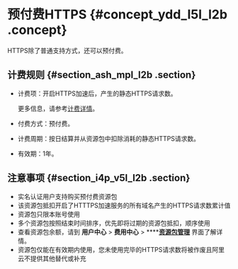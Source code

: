 # 预付费HTTPS {#concept_ydd_l5l_l2b .concept}

HTTPS除了普通支持方式，还可以预付费。

## 计费规则 {#section_ash_mpl_l2b .section}

-   计费项：开启HTTPS加速后，产生的静态HTTPS请求数。

    更多信息，请参考[计费详情](https://www.alibabacloud.com/zh/product/cdn)。

-   付费方式：预付费。
-   计费周期：按日结算并从资源包中扣除消耗的静态HTTPS请求数。
-   有效期：1年。

## 注意事项 {#section_i4p_v5l_l2b .section}

-   实名认证用户支持购买预付费资源包
-   该资源包抵扣开启了HTTTPS加速服务的所有域名产生的HTTPS请求数累计值
-   资源包只限本账号使用
-   多个资源包按照结束时间排序，优先即将过期的资源包抵扣，顺序使用
-   查看资源包余额，请到 **用户中心** \> **费用中心** \> ****[**资源包管理**](http://expense.console.aliyun.com/#/flow/home) 界面了解详情。
-   资源包仅能在有效期内使用，您未使用完毕的HTTPS请求数将被作废且阿里云不提供其他替代或补充

